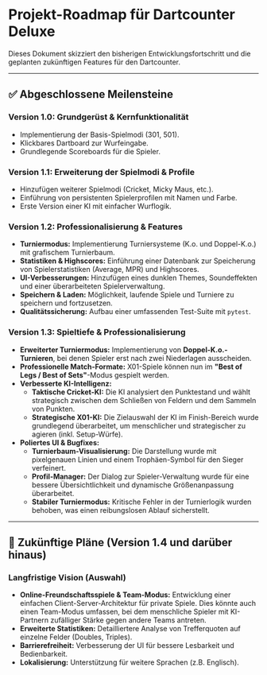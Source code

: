 # Projekt-Roadmap für Dartcounter Deluxe

Dieses Dokument skizziert den bisherigen Entwicklungsfortschritt und die geplanten zukünftigen Features für den Dartcounter.

---

## ✅ Abgeschlossene Meilensteine

### Version 1.0: Grundgerüst & Kernfunktionalität
- Implementierung der Basis-Spielmodi (301, 501).
- Klickbares Dartboard zur Wurfeingabe.
- Grundlegende Scoreboards für die Spieler.

### Version 1.1: Erweiterung der Spielmodi & Profile
- Hinzufügen weiterer Spielmodi (Cricket, Micky Maus, etc.).
- Einführung von persistenten Spielerprofilen mit Namen und Farbe.
- Erste Version einer KI mit einfacher Wurflogik.

### Version 1.2: Professionalisierung & Features
- **Turniermodus:** Implementierung Turniersysteme (K.o. und Doppel-K.o.) mit grafischem Turnierbaum.
- **Statistiken & Highscores:** Einführung einer Datenbank zur Speicherung von Spielerstatistiken (Average, MPR) und Highscores.
- **UI-Verbesserungen:** Hinzufügen eines dunklen Themes, Soundeffekten und einer überarbeiteten Spielerverwaltung.
- **Speichern & Laden:** Möglichkeit, laufende Spiele und Turniere zu speichern und fortzusetzen.
- **Qualitätssicherung:** Aufbau einer umfassenden Test-Suite mit `pytest`.

### Version 1.3: Spieltiefe & Professionalisierung
- **Erweiterter Turniermodus:** Implementierung von **Doppel-K.o.-Turnieren**, bei denen Spieler erst nach zwei Niederlagen ausscheiden.
- **Professionelle Match-Formate:** X01-Spiele können nun im **"Best of Legs / Best of Sets"**-Modus gespielt werden.
- **Verbesserte KI-Intelligenz:**
    - **Taktische Cricket-KI:** Die KI analysiert den Punktestand und wählt strategisch zwischen dem Schließen von Feldern und dem Sammeln von Punkten.
    - **Strategische X01-KI:** Die Zielauswahl der KI im Finish-Bereich wurde grundlegend überarbeitet, um menschlicher und strategischer zu agieren (inkl. Setup-Würfe).
- **Poliertes UI & Bugfixes:**
    - **Turnierbaum-Visualisierung:** Die Darstellung wurde mit pixelgenauen Linien und einem Trophäen-Symbol für den Sieger verfeinert.
    - **Profil-Manager:** Der Dialog zur Spieler-Verwaltung wurde für eine bessere Übersichtlichkeit und dynamische Größenanpassung überarbeitet.
    - **Stabiler Turniermodus:** Kritische Fehler in der Turnierlogik wurden behoben, was einen reibungslosen Ablauf sicherstellt.

---

## 🚀 Zukünftige Pläne (Version 1.4 und darüber hinaus)

### Langfristige Vision (Auswahl)
- **Online-Freundschaftsspiele & Team-Modus:** Entwicklung einer einfachen Client-Server-Architektur für private Spiele. Dies könnte auch einen Team-Modus umfassen, bei dem menschliche Spieler mit KI-Partnern zufälliger Stärke gegen andere Teams antreten.
- **Erweiterte Statistiken:** Detailliertere Analyse von Trefferquoten auf einzelne Felder (Doubles, Triples).
- **Barrierefreiheit:** Verbesserung der UI für bessere Lesbarkeit und Bedienbarkeit.
- **Lokalisierung:** Unterstützung für weitere Sprachen (z.B. Englisch).
